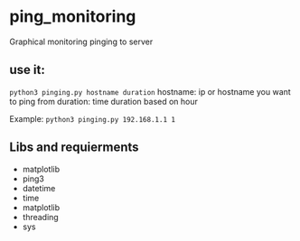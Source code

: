 # ping_monitoring
Graphical monitoring pinging to server 

use it:
---
`python3 pinging.py hostname duration`
hostname: ip or hostname you want to ping from
duration: time duration based on hour 

Example: `python3 pinging.py 192.168.1.1 1`

Libs and requierments
---
* matplotlib
* ping3
* datetime
* time
* matplotlib
* threading
* sys
